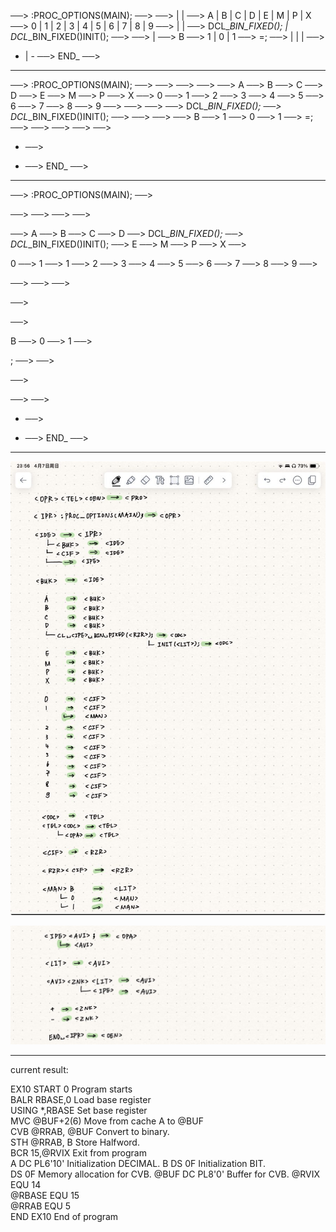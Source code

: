 <OPR><TEL><OEN>  ──>  <PRO>
<IPR>:PROC_OPTIONS(MAIN); ──> <OPR>
<IDE>  ──> <IPR>
<BUK> | <IDE><BUK> | <IDE><CIF>  ──> <IDE>
A | B | C | D | E | M | P | X  ──> <BUK>
0 | 1 | 2 | 3 | 4 | 5 | 6 | 7 | 8 | 9  ──> <CIF>
<ODC> | <TEL><ODC> | <TEL><OPA>  ──> <TEL>
DCL_<IPE>_BIN_FIXED(<RZR>); | DCL_<IPE>_BIN_FIXED(<RZR>)INIT(<LIT>);  ──> <ODC>
<IDE>  ──> <IPE>
<CIF> | <RZR><CIF>  ──> <RZR>
<MAN>B  ──> <LIT>
1 | <MAN>0 | <MAN>1  ──> <MAN>
<IPE>=<AVI>;  ──> <OPA>
<LIT> | <IPE> | <AVI><ZNK><LIT> | <AVI><ZNK><IPE>  ──> <AVI>
+ | -  ──> <ZNK>
END_<IPR>  ──>  <OEN>

---


<OPR><TEL><OEN>  ──>  <PRO>
<IPR>:PROC_OPTIONS(MAIN); ──> <OPR>
<IDE>  ──> <IPR>
<BUK> ──> <IDE>
<IDE><BUK> ──> <IDE>
<IDE><CIF> ──> <IDE>
A  ──> <BUK>
B  ──> <BUK>
C  ──> <BUK>
D  ──> <BUK>
E  ──> <BUK>
M  ──> <BUK>
P  ──> <BUK>
X  ──> <BUK>
0  ──> <CIF>
1  ──> <CIF>
2  ──> <CIF>
3  ──> <CIF>
4  ──> <CIF>
5  ──> <CIF>
6  ──> <CIF>
7  ──> <CIF>
8  ──> <CIF>
9  ──> <CIF>
<ODC> ──> <TEL>
<TEL><ODC> ──> <TEL>
<TEL><OPA> ──> <TEL>
DCL_<IPE>_BIN_FIXED(<RZR>); ──> <ODC>
DCL_<IPE>_BIN_FIXED(<RZR>)INIT(<LIT>);  ──> <ODC>
<IDE>  ──> <IPE>
<CIF> ──> <RZR>
<RZR><CIF>  ──> <RZR>
<MAN>B  ──> <LIT>
1  ──> <MAN>
<MAN>0  ──> <MAN>
<MAN>1  ──> <MAN>
<IPE>=<AVI>;  ──> <OPA>
<LIT> ──> <AVI>
<IPE> ──> <AVI>
<AVI><ZNK><LIT>  ──> <AVI>
<AVI><ZNK><IPE> ──> <AVI>
+ ──> <ZNK>
- ──> <ZNK>
END_<IPR>  ──>  <OEN>



---


<OPR><TEL><OEN>  ──>  <PRO>
<IPR>:PROC_OPTIONS(MAIN); ──> <OPR>

<IDE> ──> <IPR>
<IDE><BUK> ──> <IDE>
<IDE><CIF> ──> <IDE>
<IDE>  ──> <IPE>

<BUK> ──> <IDE>
A  ──> <BUK>
B  ──> <BUK>
C  ──> <BUK>
D  ──> <BUK>
DCL_<IPE>_BIN_FIXED(<RZR>); ──> <ODC>
DCL_<IPE>_BIN_FIXED(<RZR>)INIT(<LIT>); ──> <ODC>
E  ──> <BUK>
M  ──> <BUK>
P  ──> <BUK>
X  ──> <BUK>

0  ──> <CIF>
1  ──> <CIF>
1  ──> <MAN>
2  ──> <CIF>
3  ──> <CIF>
4  ──> <CIF>
5  ──> <CIF>
6  ──> <CIF>
7  ──> <CIF>
8  ──> <CIF>
9  ──> <CIF>

<ODC> ──> <TEL>
<TEL><ODC> ──> <TEL>
<TEL><OPA> ──> <TEL>

<CIF> ──> <RZR>

<RZR><CIF>  ──> <RZR>

<MAN>B  ──> <LIT>
<MAN>0  ──> <MAN>
<MAN>1  ──> <MAN>

<IPE><AVI>;  ──> <OPA>
<IPE> ──> <AVI>

<LIT> ──> <AVI>

<AVI><ZNK><LIT>  ──> <AVI>
<AVI><ZNK><IPE> ──> <AVI>

+ ──> <ZNK>
- ──> <ZNK>
END_<IPR>  ──>  <OEN>

---

![alt text](imgs/image.png)

![alt text](imgs/image-1.png)










---

current result:

EX10        START 0             Program starts                                             
            BALR  RBASE,0       Load base register                                       
            USING *,RBASE       Set base register                                      
            MVC    @BUF+2(6)    Move from cache A to @BUF         
            CVB    @RRAB, @BUF  Convert to binary.         
            STH    @RRAB, B     Store Halfword.         
            BCR   15,@RVIX      Exit from program                                  
A           DC    PL6'10'       Initialization DECIMAL.
B           DS    0F            Initialization BIT.         
            DS    0F            Memory allocation for CVB.
@BUF        DC    PL8'0'        Buffer for CVB.
@RVIX       EQU   14                                                               
@RBASE      EQU   15                                                               
@RRAB       EQU   5                                                                         
END         EX10                End of program                                     
